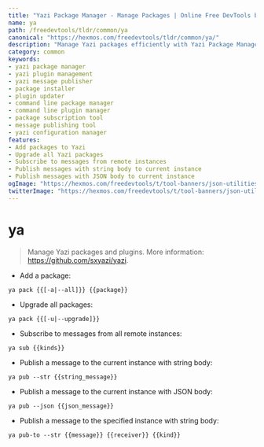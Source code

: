 ```yaml
---
title: "Yazi Package Manager - Manage Packages | Online Free DevTools by Hexmos"
name: ya
path: /freedevtools/tldr/common/ya
canonical: "https://hexmos.com/freedevtools/tldr/common/ya/"
description: "Manage Yazi packages efficiently with Yazi Package Manager. Add, upgrade, and publish messages using the command line. Free online tool, no registration required."
category: common
keywords:
- yazi package manager
- yazi plugin management
- yazi message publisher
- package installer
- plugin updater
- command line package manager
- command line plugin manager
- package subscription tool
- message publishing tool
- yazi configuration manager
features:
- Add packages to Yazi
- Upgrade all Yazi packages
- Subscribe to messages from remote instances
- Publish messages with string body to current instance
- Publish messages with JSON body to current instance
ogImage: "https://hexmos.com/freedevtools/t/tool-banners/json-utilities-banner.png"
twitterImage: "https://hexmos.com/freedevtools/t/tool-banners/json-utilities-banner.png"
---
```


# ya

> Manage Yazi packages and plugins.
> More information: <https://github.com/sxyazi/yazi>.

- Add a package:

`ya pack {{[-a|--all]}} {{package}}`

- Upgrade all packages:

`ya pack {{[-u|--upgrade]}}`

- Subscribe to messages from all remote instances:

`ya sub {{kinds}}`

- Publish a message to the current instance with string body:

`ya pub --str {{string_message}}`

- Publish a message to the current instance with JSON body:

`ya pub --json {{json_message}}`

- Publish a message to the specified instance with string body:

`ya pub-to --str {{message}} {{receiver}} {{kind}}`
